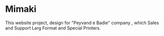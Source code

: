 Mimaki
======

This website project, design for "Peyvand e Badie" company , which Sales and Support Larg Format and Special Printers.